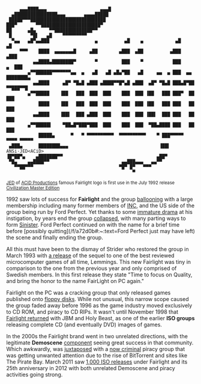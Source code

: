 ```
     ▄▄▄████▄▄▄                    ▄▄▄█
  ▄████████████████▄▄▄       ▄▄▄▄█████
 █████▀▀▀████████████████████████████
███▀       ▀▀██████████████████████▀
██      ▄█▄     ▀▀██████████████▀▀
 █       ▀█▌   ▄█    ▀▀▀▀▀▀▀▀▀
  ▀▄▄   ▄█▀▄▄███                 ▄          ▄█    ▄            ▄█         ▄█
     ▀▀▀    ████  ▄▄▄▄▄▄▄█     ▄██        ▄███  ▄██          ▄███       ▄███
          ▄▄████▄████████▀       ▀         ███    ▀           ███     ▄  ███
        ▄▀▀██████▀▀▀▀▀▀▀▄▄  ▄   ▄█   ▄█ ▄█▄▀██   ▄█     ▄▄  ▄ ███  ▄▄ ████████▄
          ▄▄████     ▄█▀ ▀█▄█ ▄███ ▄████▀▀█▀▄█ ▄███  ▄█▀ ▀█▄█ ███▄█▀██ ▀▀███▀▀█
        ▄▀▀█████    ▐██   ███  ███  ███    ███  ███ ▐██   ███ ███▀  ██   ███
            ████    ▐██   ███  ███  ███    ███  ███ ▐██   ███ ███   ██   ███
          ▄▄████    ▐██▌  ███ ▄███  ███    ███  ███ ▐██▌  ███ ███   ██   ███
        ▄▀▀█████▌    ▀██▄█▀███▀███  ███    ███  ███  ▀██▄████ ███   ██   ███
            █████▄      ▀   ▀ ▀▀▀▀▀▀▀▀▀▀  ▀▀▀▀▀▀▀▀▀▀    ▀ ███▀▀▀▀▀ ▀▀▀▀ ▀▀▀▀▀
 ▄███▄      ████████▄▄▄                                  ▐██▌  ANSi·JED<ACiD>
▐█▀██▀▄    ▄███████▀▀                                   ▄██▀
 ▀█▄    ▄▄████▀▀                           ▄▄███▄▄▄   ▄▄▀▀
   ▀▀██▀▀▀                                ▀█▀ █▀   ▀▀▀
                                               ▀
```
<small><a href="/p/jed">JED</a> of <a href="/g/acid-productions">ACiD Productions</a> famous Fairlight logo is first use in the July 1992 release <a href="/f/a7281f">Civilization Master Edition</a></small>

1992 saw lots of success for **Fairlight** and the group [ballooning](/f/b42ec96) with a large membership including many former members of [INC](/g/international-network-of-crackers), and the US side of the group being run by Ford Perfect. Yet thanks to some [immature drama](/f/b528606) at his instigation, by years end the group [collapsed](/f/b0411d), with many parting ways to form [Sinister](/g/sinister). Ford Perfect continued on with the name for a brief time before [possibly quitting](/f/a72d0b#:~:text=Ford Perfect just  may have left) the scene and finally ending the group.

All this must have been to the dismay of Strider who restored the group in March 1993 with [a release](/f/b047d2) of the sequel to one of the best reviewed microcomputer games of all time, Lemmings. This new Fairlight was tiny in comparison to the one from the previous year and only comprised of Swedish members. In this first release they state "Time to focus on Quality, and bring the honor to the name FairLight on PC again."

Fairlight on the PC was a cracking group that only released games published onto [floppy disks](/f/b52d81d). While not unusual, this narrow scope caused the group faded away before 1996 as the game industry moved exclusively to CD ROM, and piracy to CD RIPs. It wasn't until November 1998 that [Fairlight returned](/f/ac2be5) with JBM and Holy Beast, as one of the earlier **ISO groups** releasing complete CD (and eventually DVD) images of games.

In the 2000s the Fairlight brand went in two unrelated directions, with the legitimate **Demoscene** [component](/f/ab3caf) seeing great success in that community. Which awkwardly, was [juxtaposed](/f/ac33f8) with a [now criminal](https://www.copyright.gov/docs/2265_stat.html) piracy group that was getting unwanted attention due to the rise of BitTorrent and sites like The Pirate Bay. March 2011 saw [1,000 ISO releases](/f/ad4991) under Fairlight and its 25th anniversary in 2012 with both unrelated Demoscene and piracy activities going strong.